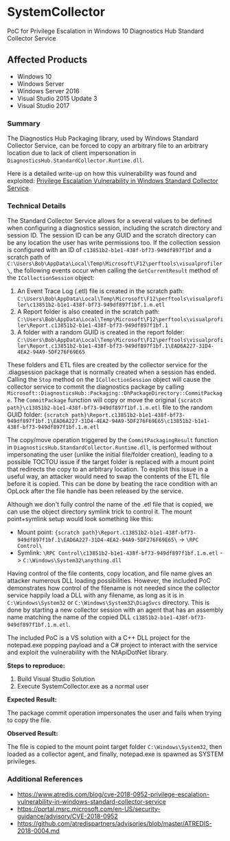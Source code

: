 # SystemCollector
PoC for Privilege Escalation in Windows 10 Diagnostics Hub Standard Collector Service

## Affected Products

* Windows 10
* Windows Server
* Windows Server 2016
* Visual Studio 2015 Update 3
* Visual Studio 2017

### Summary

The Diagnostics Hub Packaging library, used by Windows Standard Collector Service, can be forced to copy an arbitrary file to an arbitrary location due to lack of client impersonation in `DiagnosticsHub.StandardCollector.Runtime.dll`. 

Here is a detailed write-up on how this vulnerability was found and exploited: [Privilege Escalation Vulnerability in Windows Standard Collector Service](https://www.atredis.com/blog/cve-2018-0952-privilege-escalation-vulnerability-in-windows-standard-collector-service).

### Technical Details

The Standard Collector Service allows for a several values to be defined when configuring a diagnostics session, including the scratch directory and session ID. The session ID can be any GUID and the scratch directory can be any location the user has write permissions too. If the collection session is configured with an ID of `c13851b2-b1e1-438f-bf73-949df897f1bf` and a scratch path of ` C:\Users\Bob\AppData\Local\Temp\Microsoft\F12\perftools\visualprofiler\`, the following events occur when calling the `GetCurrentResult` method of the `ICollectionSession` object:

1. An Event Trace Log (.etl) file is created in the scratch path: `C:\Users\Bob\AppData\Local\Temp\Microsoft\F12\perftools\visualprofiler\c13851b2-b1e1-438f-bf73-949df897f1bf.1.m.etl`
2. A Report folder is also created in the scratch path: `C:\Users\Bob\AppData\Local\Temp\Microsoft\F12\perftools\visualprofiler\Report.c13851b2-b1e1-438f-bf73-949df897f1bf.1`
3. A folder with a random GUID is created in the report folder: `C:\Users\Bob\AppData\Local\Temp\Microsoft\F12\perftools\visualprofiler\Report.c13851b2-b1e1-438f-bf73-949df897f1bf.1\EAD6A227-31D4-4EA2-94A9-5DF276F69E65`

These folders and ETL files are created by the collector service for the .diagsession package that is normally created when a session has ended. Calling the `Stop` method on the `ICollectionSession` object will cause the collector service to commit the diagnostics package by calling `Microsoft::DiagnosticsHub::Packaging::DhPackageDirectory::CommitPackage`. The `CommitPackage` function will copy or move the original `{scratch path}\c13851b2-b1e1-438f-bf73-949df897f1bf.1.m.etl` file to the random GUID folder: `{scratch path}\Report.c13851b2-b1e1-438f-bf73-949df897f1bf.1\EAD6A227-31D4-4EA2-94A9-5DF276F69E65\c13851b2-b1e1-438f-bf73-949df897f1bf.1.m.etl`

The copy/move operation triggered by the `CommitPackagingResult` function in `DiagnosticsHub.StandardCollector.Runtime.dll`, is performed without impersonating the user (unlike the initial file/folder creation), leading to a possible TOCTOU issue if the target folder is replaced with a mount point that redirects the copy to an arbitrary location. To exploit this issue in a useful way, an attacker would need to swap the contents of the ETL file before it is copied. This can be done by beating the race condition with an OpLock after the file handle has been released by the service.

Although we don't fully control the name of the .etl file that is copied, we can use the object directory symlink trick to control it. The mount point+symlink setup would look something like this:

- Mount point: `{scratch path}\Report.c13851b2-b1e1-438f-bf73-949df897f1bf.1\EAD6A227-31D4-4EA2-94A9-5DF276F69E65\` -> `\RPC Control\`
- Symlink: `\RPC Control\c13851b2-b1e1-438f-bf73-949df897f1bf.1.m.etl` -> `C:\Windows\System32\anything.dll`

Having control of the file contents, copy location, and file name gives an attacker numerous DLL loading possibilities. However, the included PoC demonstrates how control of the filename is not needed since the collector service happily load a DLL with any filename, as long as it is in `C:\Windows\System32` or `C:\Windows\System32\DiagSvcs` directory. This is done by starting a new collector session with an agent that has an assembly name matching the name of the copied DLL `c13851b2-b1e1-438f-bf73-949df897f1bf.1.m.etl`.

The included PoC is a VS solution with a C++ DLL project for the notepad.exe popping payload and a C# project to interact with the service and exploit the vulnerability with the NtApiDotNet library.

**Steps to reproduce:**

1. Build Visual Studio Solution
2. Execute SystemCollector.exe as a normal user

**Expected Result:**

The package commit operation impersonates the user and fails when trying to copy the file.

**Observed Result:**

The file is copied to the mount point target folder `C:\Windows\System32`, then loaded as a collector agent, and finally, notepad.exe is spawned as SYSTEM privileges.

### Additional References

* https://www.atredis.com/blog/cve-2018-0952-privilege-escalation-vulnerability-in-windows-standard-collector-service
* https://portal.msrc.microsoft.com/en-US/security-guidance/advisory/CVE-2018-0952
* https://github.com/atredispartners/advisories/blob/master/ATREDIS-2018-0004.md